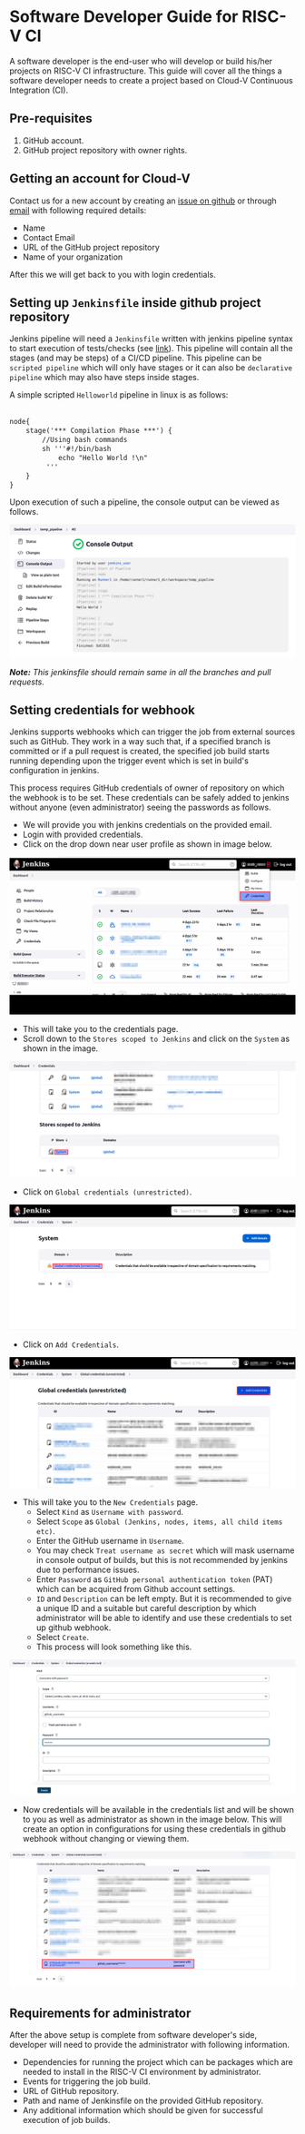 # Software Developer Guide for RISC-V CI

A software developer is the end-user who will develop or build his/her projects on RISC-V CI infrastructure. This guide will cover all the things a software developer needs to create a project based on Cloud-V Continuous Integration (CI).  

## Pre-requisites

1. GitHub account.
2. GitHub project repository with owner rights.

## Getting an account for Cloud-V

Contact us for a new account by creating an [issue on github](<https://github.com/10x-Engineers/riscv-ci-partners/issues/new>) or through [email](mailto:ali.tariq@10xengineers.ai) with following required details:

- Name
- Contact Email
- URL of the GitHub project repository
- Name of your organization

After this we will get back to you with login credentials.

## Setting up `Jenkinsfile` inside github project repository

Jenkins pipeline will need a `Jenkinsfile` written with jenkins pipeline syntax to start execution of tests/checks (see [link](https://www.jenkins.io/doc/book/pipeline/syntax/)). This pipeline will contain all the stages (and may be steps) of a CI/CD pipeline. This pipeline can be `scripted pipeline` which will only have stages or it can also be `declarative pipeline` which may also have steps inside stages.  

A simple scripted `Helloworld` pipeline in linux is as follows:

```shell

node{
    stage('*** Compilation Phase ***') {
        //Using bash commands
        sh '''#!/bin/bash
            echo "Hello World !\n"
         '''
    }
}
```  

Upon execution of such a pipeline, the console output can be viewed as follows.  

![Console Output](<../doc_images/Console output for Hello World.png>)

_**Note:** This jenkinsfile should remain same in all the branches and pull requests._  

## Setting credentials for webhook

Jenkins supports webhooks which can trigger the job from external sources such as GitHub. They work in a way such that, if a specified branch is committed or if a pull request is created, the specified job build starts running depending upon the trigger event which is set in build's configuration in jenkins.  

This process requires GitHub credentials of owner of repository on which the webhook is to be set. These credentials can be safely added to jenkins without anyone (even administrator) seeing the passwords as follows.

- We will provide you with jenkins credentials on the provided email.
- Login with provided credentials.
- Click on the drop down near user profile as shown in image below.  

![Credentials1](../doc_images/Credentials1.png)
  
- This will take you to the credentials page.
- Scroll down to the `Stores scoped to Jenkins` and click on the `System` as shown in the image.  
  
![Credentials2](../doc_images/Credentials2.png)  
  
- Click on `Global credentials (unrestricted)`.  
  
![Credentials3](../doc_images/Credentials3.png)
  
- Click on `Add Credentials`.  
  
![Credentials4](../doc_images/Credentials4.png)
  
- This will take you to the `New Credentials` page.
  - Select `Kind` as `Username with password`.
  - Select `Scope` as `Global (Jenkins, nodes, items, all child items etc)`.
  - Enter the GitHub username in `Username`.
  - You may check `Treat username as secret` which will mask username in console output of builds, but this is not recommended by jenkins due to performance issues.
  - Enter `Password` as `GitHub personal authentication token` (PAT) which can be acquired from Github account settings.  
  - `ID` and `Description` can be left empty. But it is recommended to give a unique ID and a suitable but careful description by which administrator will be able to identify and use these credentials to set up github webhook.
  - Select `Create`.
  - This process will look something like this.

![Credentials5](../doc_images/Credentials5.png)  

- Now credentials will be available in the credentials list and will be shown to you as well as administrator as shown in the image below. This will create an option in configurations for using these credentials in github webhook without changing or viewing them.  

![Credentials6](../doc_images/Credentials6.png)

## Requirements for administrator

After the above setup is complete from software developer's side, developer will need to provide the administrator with following information.  

- Dependencies for running the project which can be packages which are needed to install in the RISC-V CI environment by administrator.
- Events for triggering the job build.
- URL of GitHub repository.
- Path and name of Jenkinsfile on the provided GitHub repository.
- Any additional information which should be given for successful execution of job builds.
